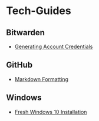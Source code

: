 # Tech-Guides

## Bitwarden

- [Generating Account Credentials](./Bitwarden/Generating%20Account%20Credentials.md)

## GitHub

- [Markdown Formatting](./GitHub/Markdown%20Examples.md)

## Windows

- [Fresh Windows 10 Installation](./Windows/Fresh%20Windows%2010%20Install.md)